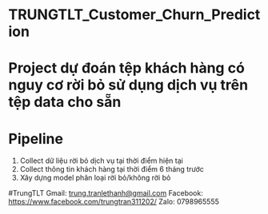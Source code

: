# TRUNGTLT_Customer_Churn_Prediction
# Project dự đoán tệp khách hàng có nguy cơ rời bỏ sử dụng dịch vụ trên tệp data cho sẵn
# Pipeline
  1. Collect dữ liệu rời bỏ dịch vụ tại thời điểm hiện tại
  2. Collect thông tin khách hàng tại thời điểm 6 tháng trước
  3. Xây dựng model phân loại rời bỏ/không rời bỏ

#TrungTLT
Gmail: trung.tranlethanh@gmail.com
Facebook: https://www.facebook.com/trungtran311202/
Zalo: 0798965555
